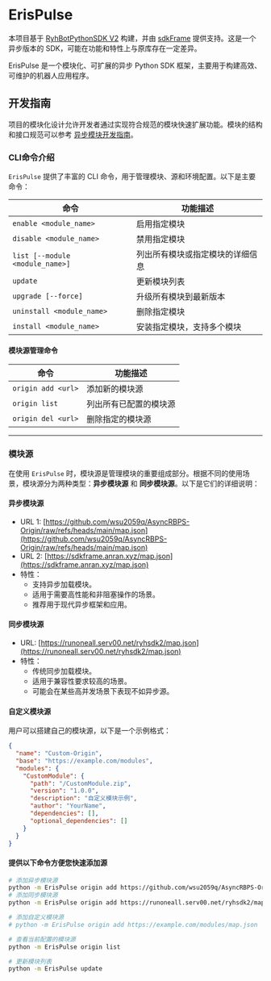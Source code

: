 # ErisPulse

本项目基于 [RyhBotPythonSDK V2](https://github.com/runoneall/RyhBotPythonSDK2) 构建，并由 [sdkFrame](https://github.com/runoneall/sdkFrame) 提供支持。这是一个异步版本的 SDK，可能在功能和特性上与原库存在一定差异。

ErisPulse 是一个模块化、可扩展的异步 Python SDK 框架，主要用于构建高效、可维护的机器人应用程序。

## 开发指南

项目的模块化设计允许开发者通过实现符合规范的模块快速扩展功能。模块的结构和接口规范可以参考 [异步模块开发指南](https://github.com/wsu2059q/AsyncRyhBotPythonSDK2/blob/main/%E5%BC%82%E6%AD%A5%E6%A8%A1%E5%9D%97%E5%BC%80%E5%8F%91%E6%8C%87%E5%8D%97.md)。

### CLI命令介绍

`ErisPulse` 提供了丰富的 CLI 命令，用于管理模块、源和环境配置。以下是主要命令：

| 命令                          | 功能描述                           |
|-------------------------------|------------------------------------|
| `enable <module_name>`        | 启用指定模块                      |
| `disable <module_name>`       | 禁用指定模块                      |
| `list [--module <module_name>]` | 列出所有模块或指定模块的详细信息  |
| `update`                      | 更新模块列表                      |
| `upgrade [--force]`           | 升级所有模块到最新版本            |
| `uninstall <module_name>`     | 删除指定模块                      |
| `install <module_name>`       | 安装指定模块，支持多个模块         |

#### 模块源管理命令

| 命令                          | 功能描述                           |
|-------------------------------|------------------------------------|
| `origin add <url>`            | 添加新的模块源                    |
| `origin list`                 | 列出所有已配置的模块源            |
| `origin del <url>`            | 删除指定的模块源                  |


---

### 模块源

在使用 `ErisPulse` 时，模块源是管理模块的重要组成部分。根据不同的使用场景，模块源分为两种类型：**异步模块源** 和 **同步模块源**。以下是它们的详细说明：

#### 异步模块源
- URL 1: [https://github.com/wsu2059q/AsyncRBPS-Origin/raw/refs/heads/main/map.json](https://github.com/wsu2059q/AsyncRBPS-Origin/raw/refs/heads/main/map.json)
- URL 2: [https://sdkframe.anran.xyz/map.json](https://sdkframe.anran.xyz/map.json)
- 特性：
  - 支持异步加载模块。
  - 适用于需要高性能和非阻塞操作的场景。
  - 推荐用于现代异步框架和应用。

#### 同步模块源
- URL: [https://runoneall.serv00.net/ryhsdk2/map.json](https://runoneall.serv00.net/ryhsdk2/map.json)
- 特性：
  - 传统同步加载模块。
  - 适用于兼容性要求较高的场景。
  - 可能会在某些高并发场景下表现不如异步源。

#### 自定义模块源
用户可以搭建自己的模块源，以下是一个示例格式：
```json
{
  "name": "Custom-Origin",
  "base": "https://example.com/modules",
  "modules": {
    "CustomModule": {
      "path": "/CustomModule.zip",
      "version": "1.0.0",
      "description": "自定义模块示例",
      "author": "YourName",
      "dependencies": [],
      "optional_dependencies": []
    }
  }
}
```

#### 提供以下命令方便您快速添加源
```bash
# 添加异步模块源
python -m ErisPulse origin add https://github.com/wsu2059q/AsyncRBPS-Origin/raw/refs/heads/main/map.json
# 添加同步模块源
python -m ErisPulse origin add https://runoneall.serv00.net/ryhsdk2/map.json

# 添加自定义模块源
# python -m ErisPulse origin add https://example.com/modules/map.json

# 查看当前配置的模块源
python -m ErisPulse origin list

# 更新模块列表
python -m ErisPulse update
```
